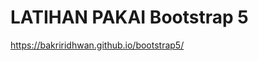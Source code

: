 # LATIHAN PAKAI Bootstrap 5
<a href="https://bakriridhwan.github.io/bootstrap5/">https://bakriridhwan.github.io/bootstrap5/</a>
